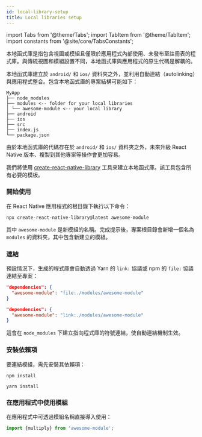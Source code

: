 ```yaml
---
id: local-library-setup
title: Local libraries setup
---
```


import Tabs from '@theme/Tabs'; import TabItem from '@theme/TabItem'; import constants from '@site/core/TabsConstants';

本地函式庫是指包含視圖或模組且僅限於應用程式內部使用、未發布至註冊表的程式庫。與傳統視圖和模組設置不同，本地函式庫與應用程式的原生代碼是解耦的。

本地函式庫建立於 `android/` 和 `ios/` 資料夾之外，並利用自動連結（autolinking）與應用程式整合。包含本地函式庫的專案結構可能如下：

```plaintext
MyApp
├── node_modules
├── modules <-- folder for your local libraries
│ └── awesome-module <-- your local library
├── android
├── ios
├── src
├── index.js
└── package.json
```

由於本地函式庫的代碼存在於 `android/` 和 `ios/` 資料夾之外，未來升級 React Native 版本、複製到其他專案等操作會更加容易。

我們將使用 [create-react-native-library](https://callstack.github.io/react-native-builder-bob/create) 工具來建立本地函式庫。該工具包含所有必要的模板。

### 開始使用

在 React Native 應用程式的根目錄下執行以下命令：

```shell
npx create-react-native-library@latest awesome-module
```

其中 `awesome-module` 是新模組的名稱。完成提示後，專案根目錄會新增一個名為 `modules` 的資料夾，其中包含新建立的模組。

### 連結

預設情況下，生成的程式庫會自動透過 Yarn 的 `link:` 協議或 npm 的 `file:` 協議連結至專案：

<Tabs groupId="package-manager" queryString defaultValue={constants.defaultPackageManager} values={constants.packageManagers}>

<TabItem value="npm">

```json
"dependencies": {
  "awesome-module": "file:./modules/awesome-module"
}
```

</TabItem>
<TabItem value="yarn">

```json
"dependencies": {
  "awesome-module": "link:./modules/awesome-module"
}
```

</TabItem>
</Tabs>

這會在 `node_modules` 下建立指向程式庫的符號連結，使自動連結機制生效。

### 安裝依賴項

要連結模組，需先安裝其依賴項：

<Tabs groupId="package-manager" queryString defaultValue={constants.defaultPackageManager} values={constants.packageManagers}>

<TabItem value="npm">

```shell
npm install
```

</TabItem>
<TabItem value="yarn">

```shell
yarn install
```

</TabItem>
</Tabs>

### 在應用程式中使用模組

在應用程式中可透過模組名稱直接導入使用：

```js
import {multiply} from 'awesome-module';
```